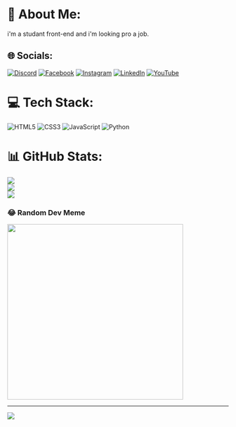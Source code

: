 # 💫 About Me:
i'm a studant front-end and i'm looking pro a job.


## 🌐 Socials:
[![Discord](https://img.shields.io/badge/Discord-%237289DA.svg?logo=discord&logoColor=white)](https://discord.gg/.vitorfs) [![Facebook](https://img.shields.io/badge/Facebook-%231877F2.svg?logo=Facebook&logoColor=white)](https://facebook.com/https://www.facebook.com/vitor.farias.106902/) [![Instagram](https://img.shields.io/badge/Instagram-%23E4405F.svg?logo=Instagram&logoColor=white)](https://instagram.com/https://www.instagram.com/dev.vitorfs?igsh=MXFlenp1OGd4aTJ4dA%3D%3D) [![LinkedIn](https://img.shields.io/badge/LinkedIn-%230077B5.svg?logo=linkedin&logoColor=white)](https://linkedin.com/in/https://www.linkedin.com/in/vitor-silva-bab6b4253/) [![YouTube](https://img.shields.io/badge/YouTube-%23FF0000.svg?logo=YouTube&logoColor=white)](https://youtube.com/@https://www.youtube.com/@Dev-Vitor) 

# 💻 Tech Stack:
![HTML5](https://img.shields.io/badge/html5-%23E34F26.svg?style=flat-square&logo=html5&logoColor=white) ![CSS3](https://img.shields.io/badge/css3-%231572B6.svg?style=flat-square&logo=css3&logoColor=white) ![JavaScript](https://img.shields.io/badge/javascript-%23323330.svg?style=flat-square&logo=javascript&logoColor=%23F7DF1E) ![Python](https://img.shields.io/badge/python-3670A0?style=flat-square&logo=python&logoColor=ffdd54)
# 📊 GitHub Stats:
![](https://github-readme-stats.vercel.app/api?username=VitorFSx&theme=buefy&hide_border=false&include_all_commits=false&count_private=false)<br/>
![](https://github-readme-streak-stats.herokuapp.com/?user=VitorFSx&theme=buefy&hide_border=false)<br/>
![](https://github-readme-stats.vercel.app/api/top-langs/?username=VitorFSx&theme=buefy&hide_border=false&include_all_commits=false&count_private=false&layout=compact)

### 😂 Random Dev Meme
<img src='https://randommeme-five.vercel.app/' style="height: 400px;"/>

---
[![](https://visitcount.itsvg.in/api?id=VitorFSx&icon=4&color=6)](https://visitcount.itsvg.in)

<!-- Proudly created with GPRM ( https://gprm.itsvg.in ) -->